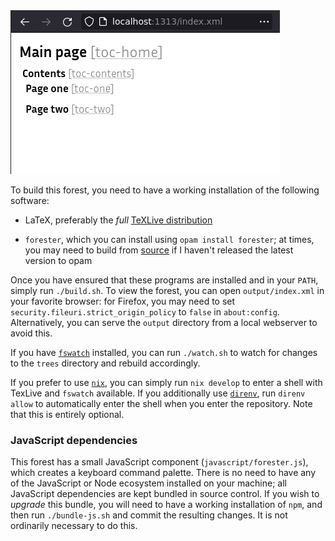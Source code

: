 <img src="output.png"/>

To build this forest, you need to have a working installation of the following software:

- LaTeX, preferably the _full_ [TeXLive distribution](https://tug.org/texlive/)

- `forester`, which you can install using `opam install forester`; at times, you may need to build from [source](https://git.sr.ht/~jonsterling/ocaml-forester) if I haven't released the latest version to opam

Once you have ensured that these programs are installed and in your `PATH`, simply run `./build.sh`. To view the forest, you can open `output/index.xml` in your favorite browser: for Firefox, you may need to set `security.fileuri.strict_origin_policy` to `false` in `about:config`. Alternatively, you can serve the `output` directory from a local webserver to avoid this.

If you have [`fswatch`](https://github.com/emcrisostomo/fswatch) installed, you can run `./watch.sh` to watch for changes to the `trees` directory and rebuild accordingly.

If you prefer to use [`nix`](https://github.com/NixOS/nix), you can simply run `nix develop` to enter a shell with TexLive and `fswatch` available. If you additionally use [`direnv`](https://direnv.net/), run `direnv allow` to automatically enter the shell when you enter the repository. Note that this is entirely optional.

### JavaScript dependencies

This forest has a small JavaScript component (`javascript/forester.js`), which creates a keyboard command palette. There is no need to have any of the JavaScript or Node ecosystem installed on your machine; all JavaScript dependencies are kept bundled in source control. If you wish to _upgrade_ this bundle, you will need to have a working installation of `npm`, and then run `./bundle-js.sh` and commit the resulting changes. It is not ordinarily necessary to do this.

